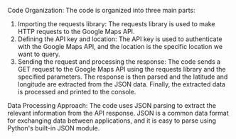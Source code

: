 Code Organization:
The code is organized into three main parts:
1.	Importing the requests library: The requests library is used to make HTTP requests to the Google Maps API.
2.	Defining the API key and location: The API key is used to authenticate with the Google Maps API, and the location is the specific location we want to query.
3.	Sending the request and processing the response: The code sends a GET request to the Google Maps API using the requests library and the specified parameters. The response is then parsed and the latitude and longitude are extracted from the JSON data. Finally, the extracted data is processed and printed to the console.

Data Processing Approach:
The code uses JSON parsing to extract the relevant information from the API response. JSON is a common data format for exchanging data between applications, and it is easy to parse using Python's built-in JSON module.
